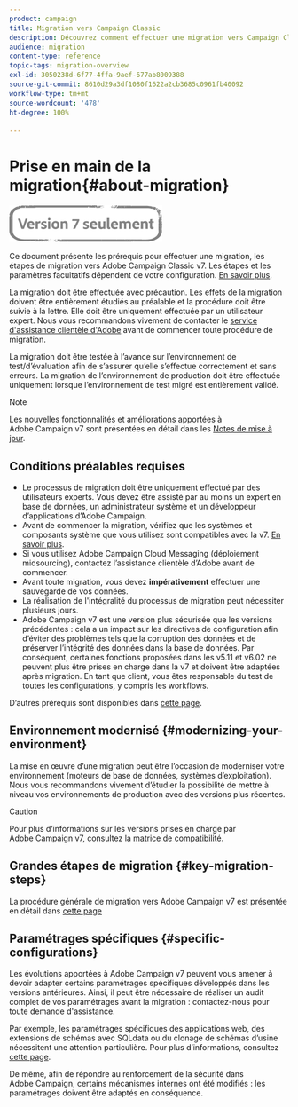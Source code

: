 ```yaml
---
product: campaign
title: Migration vers Campaign Classic
description: Découvrez comment effectuer une migration vers Campaign Classic à partir d'une version précédente de Campaign
audience: migration
content-type: reference
topic-tags: migration-overview
exl-id: 3050238d-6f77-4ffa-9aef-677ab8009388
source-git-commit: 8610d29a3df1080f1622a2cb3685c0961fb40092
workflow-type: tm+mt
source-wordcount: '478'
ht-degree: 100%

---
```


# Prise en main de la migration{#about-migration}

![](../../assets/v7-only.svg)

Ce document présente les prérequis pour effectuer une migration, les étapes de migration vers Adobe Campaign Classic v7. Les étapes et les paramètres facultatifs dépendent de votre configuration. [En savoir plus](../../migration/using/general-configurations.md).

La migration doit être effectuée avec précaution. Les effets de la migration doivent être entièrement étudiés au préalable et la procédure doit être suivie à la lettre. Elle doit être uniquement effectuée par un utilisateur expert. Nous vous recommandons vivement de contacter le [service d&#39;assistance clientèle d&#39;Adobe](https://helpx.adobe.com/fr/enterprise/admin-guide.html/enterprise/using/support-for-experience-cloud.ug.html) avant de commencer toute procédure de migration.

La migration doit être testée à l’avance sur l’environnement de test/d’évaluation afin de s’assurer qu’elle s’effectue correctement et sans erreurs. La migration de l’environnement de production doit être effectuée uniquement lorsque l’environnement de test migré est entièrement validé.

>[!NOTE]
>
>Les nouvelles fonctionnalités et améliorations apportées à Adobe Campaign v7 sont présentées en détail dans les [Notes de mise à jour](../../rn/using/latest-release.md).


## Conditions préalables requises

* Le processus de migration doit être uniquement effectué par des utilisateurs experts. Vous devez être assisté par au moins un expert en base de données, un administrateur système et un développeur d’applications d’Adobe Campaign.
* Avant de commencer la migration, vérifiez que les systèmes et composants système que vous utilisez sont compatibles avec la v7. [En savoir plus](../../rn/using/compatibility-matrix.md).
* Si vous utilisez Adobe Campaign Cloud Messaging (déploiement midsourcing), contactez l’assistance clientèle d’Adobe avant de commencer.
* Avant toute migration, vous devez **impérativement** effectuer une sauvegarde de vos données.
* La réalisation de l&#39;intégralité du processus de migration peut nécessiter plusieurs jours.
* Adobe Campaign v7 est une version plus sécurisée que les versions précédentes : cela a un impact sur les directives de configuration afin d’éviter des problèmes tels que la corruption des données et de préserver l’intégrité des données dans la base de données. Par conséquent, certaines fonctions proposées dans les v5.11 et v6.02 ne peuvent plus être prises en charge dans la v7 et doivent être adaptées après migration. En tant que client, vous êtes responsable du test de toutes les configurations, y compris les workflows.

D’autres prérequis sont disponibles dans [cette page](../../migration/using/before-starting-migration.md).


## Environnement modernisé {#modernizing-your-environment}

La mise en œuvre d’une migration peut être l’occasion de moderniser votre environnement (moteurs de base de données, systèmes d’exploitation). Nous vous recommandons vivement d’étudier la possibilité de mettre à niveau vos environnements de production avec des versions plus récentes.

>[!CAUTION]
>
>Pour plus d’informations sur les versions prises en charge par Adobe Campaign v7, consultez la [matrice de compatibilité](../../rn/using/compatibility-matrix.md).

## Grandes étapes de migration {#key-migration-steps}

La procédure générale de migration vers Adobe Campaign v7 est présentée en détail dans [cette page](../../migration/using/before-starting-migration.md)


## Paramétrages spécifiques {#specific-configurations}

Les évolutions apportées à Adobe Campaign v7 peuvent vous amener à devoir adapter certains paramétrages spécifiques développés dans les versions antérieures. Ainsi, il peut être nécessaire de réaliser un audit complet de vos paramétrages avant la migration : contactez-nous pour toute demande d&#39;assistance.

Par exemple, les paramétrages spécifiques des applications web, des extensions de schémas avec SQLdata ou du clonage de schémas d’usine nécessitent une attention particulière. Pour plus d’informations, consultez [cette page](../../migration/using/configuring-your-platform.md).

De même, afin de répondre au renforcement de la sécurité dans Adobe Campaign, certains mécanismes internes ont été modifiés : les paramétrages doivent être adaptés en conséquence.

